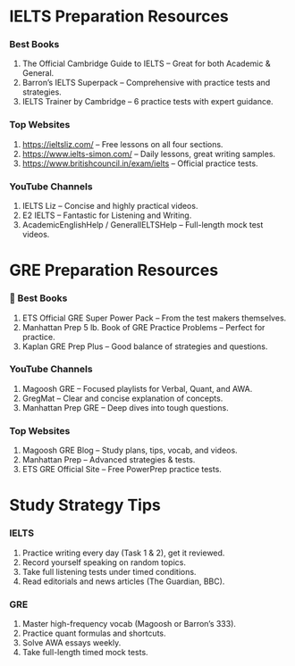 # IELTS Preparation Resources
### Best Books
1. The Official Cambridge Guide to IELTS – Great for both Academic & General.
2. Barron’s IELTS Superpack – Comprehensive with practice tests and strategies.
3. IELTS Trainer by Cambridge – 6 practice tests with expert guidance.

### Top Websites
1. https://ieltsliz.com/ – Free lessons on all four sections.
2. https://www.ielts-simon.com/ – Daily lessons, great writing samples.
3. https://www.britishcouncil.in/exam/ielts – Official practice tests.

### YouTube Channels
1. IELTS Liz – Concise and highly practical videos.
2. E2 IELTS – Fantastic for Listening and Writing.
3. AcademicEnglishHelp / GeneralIELTSHelp – Full-length mock test videos.


# GRE Preparation Resources
### 🧠 Best Books
1. ETS Official GRE Super Power Pack – From the test makers themselves.
2. Manhattan Prep 5 lb. Book of GRE Practice Problems – Perfect for practice.
3. Kaplan GRE Prep Plus – Good balance of strategies and questions.

### YouTube Channels
1. Magoosh GRE – Focused playlists for Verbal, Quant, and AWA.
2. GregMat – Clear and concise explanation of concepts.
3. Manhattan Prep GRE – Deep dives into tough questions.

### Top Websites
1. Magoosh GRE Blog – Study plans, tips, vocab, and videos.
2. Manhattan Prep – Advanced strategies & tests.
3. ETS GRE Official Site – Free PowerPrep practice tests.

# Study Strategy Tips
### IELTS
1. Practice writing every day (Task 1 & 2), get it reviewed.
2. Record yourself speaking on random topics.
3. Take full listening tests under timed conditions.
4. Read editorials and news articles (The Guardian, BBC).

### GRE
1. Master high-frequency vocab (Magoosh or Barron’s 333).
2. Practice quant formulas and shortcuts.
3. Solve AWA essays weekly.
4. Take full-length timed mock tests.
